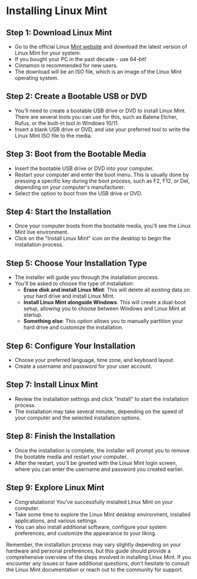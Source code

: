 # Installing Linux Mint

## **Step 1: Download Linux Mint**
- Go to the official Linux [Mint website](https://www.linuxmint.com/download.php) and download the latest version of Linux Mint for your system.
- If you bought your PC in the past decade - use 64-bit!
- Cinnamon is recommended for new users.
- The download will be an ISO file, which is an image of the Linux Mint operating system.

## **Step 2: Create a Bootable USB or DVD**
- You'll need to create a bootable USB drive or DVD to install Linux Mint. There are several tools you can use for this, such as Balena Etcher, Rufus, or the built-in tool in Windows 10/11.
- Insert a blank USB drive or DVD, and use your preferred tool to write the Linux Mint ISO file to the media.

## **Step 3: Boot from the Bootable Media**
- Insert the bootable USB drive or DVD into your computer.
- Restart your computer and enter the boot menu. This is usually done by pressing a specific key during the boot process, such as F2, F12, or Del, depending on your computer's manufacturer.
- Select the option to boot from the USB drive or DVD.

## **Step 4: Start the Installation**
- Once your computer boots from the bootable media, you'll see the Linux Mint live environment.
- Click on the "Install Linux Mint" icon on the desktop to begin the installation process.

## **Step 5: Choose Your Installation Type**
- The installer will guide you through the installation process.
- You'll be asked to choose the type of installation:
  - **Erase disk and install Linux Mint**: This will delete all existing data on your hard drive and install Linux Mint.
  - **Install Linux Mint alongside Windows**: This will create a dual-boot setup, allowing you to choose between Windows and Linux Mint at startup.
  - **Something else**: This option allows you to manually partition your hard drive and customize the installation.

## **Step 6: Configure Your Installation**
- Choose your preferred language, time zone, and keyboard layout.
- Create a username and password for your user account.

## **Step 7: Install Linux Mint**
- Review the installation settings and click "Install" to start the installation process.
- The installation may take several minutes, depending on the speed of your computer and the selected installation options.

## **Step 8: Finish the Installation**
- Once the installation is complete, the installer will prompt you to remove the bootable media and restart your computer.
- After the restart, you'll be greeted with the Linux Mint login screen, where you can enter the username and password you created earlier.

## **Step 9: Explore Linux Mint**
- Congratulations! You've successfully installed Linux Mint on your computer.
- Take some time to explore the Linux Mint desktop environment, installed applications, and various settings.
- You can also install additional software, configure your system preferences, and customize the appearance to your liking.

Remember, the installation process may vary slightly depending on your hardware and personal preferences, but this guide should provide a comprehensive overview of the steps involved in installing Linux Mint. If you encounter any issues or have additional questions, don't hesitate to consult the Linux Mint documentation or reach out to the community for support.
